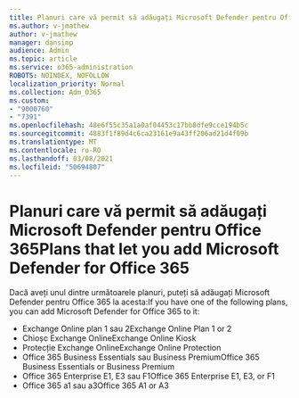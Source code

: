 ```yaml
---
title: Planuri care vă permit să adăugați Microsoft Defender pentru Office 365
ms.author: v-jmathew
author: v-jmathew
manager: dansimp
audience: Admin
ms.topic: article
ms.service: o365-administration
ROBOTS: NOINDEX, NOFOLLOW
localization_priority: Normal
ms.collection: Adm_O365
ms.custom:
- "9000760"
- "7391"
ms.openlocfilehash: 48e6f55c35a1a0af04453c17bb8dfe9cce194b5c
ms.sourcegitcommit: 4883f1f89d4c6ca23161e9a43ff206ad21d4f09b
ms.translationtype: MT
ms.contentlocale: ro-RO
ms.lasthandoff: 03/08/2021
ms.locfileid: "50694807"
---
```

# <a name="plans-that-let-you-add-microsoft-defender-for-office-365"></a><span data-ttu-id="7e394-102">Planuri care vă permit să adăugați Microsoft Defender pentru Office 365</span><span class="sxs-lookup"><span data-stu-id="7e394-102">Plans that let you add Microsoft Defender for Office 365</span></span>

<span data-ttu-id="7e394-103">Dacă aveți unul dintre următoarele planuri, puteți să adăugați Microsoft Defender pentru Office 365 la acesta:</span><span class="sxs-lookup"><span data-stu-id="7e394-103">If you have one of the following plans, you can add Microsoft Defender for Office 365 to it:</span></span>

- <span data-ttu-id="7e394-104">Exchange Online plan 1 sau 2</span><span class="sxs-lookup"><span data-stu-id="7e394-104">Exchange Online Plan 1 or 2</span></span>
- <span data-ttu-id="7e394-105">Chioșc Exchange Online</span><span class="sxs-lookup"><span data-stu-id="7e394-105">Exchange Online Kiosk</span></span>
- <span data-ttu-id="7e394-106">Protecție Exchange Online</span><span class="sxs-lookup"><span data-stu-id="7e394-106">Exchange Online Protection</span></span>
- <span data-ttu-id="7e394-107">Office 365 Business Essentials sau Business Premium</span><span class="sxs-lookup"><span data-stu-id="7e394-107">Office 365 Business Essentials or Business Premium</span></span>
- <span data-ttu-id="7e394-108">Office 365 Enterprise E1, E3 sau F1</span><span class="sxs-lookup"><span data-stu-id="7e394-108">Office 365 Enterprise E1, E3, or F1</span></span>
- <span data-ttu-id="7e394-109">Office 365 a1 sau a3</span><span class="sxs-lookup"><span data-stu-id="7e394-109">Office 365 A1 or A3</span></span>
